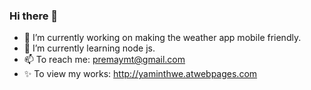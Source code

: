 ### Hi there 👋
- 🔭 I’m currently working on making the weather app mobile friendly.
- 🌱 I’m currently learning node js.
- 📫 To reach me: premaymt@gmail.com
- ✨ To view my works: http://yaminthwe.atwebpages.com

<!--
**Yamin-Thwe-5078/Yamin-Thwe-5078** is a ✨ _special_ ✨ repository because its `README.md` (this file) appears on your GitHub profile.
